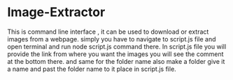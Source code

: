 # Image-Extractor
This is command line interface , it can be used to download or extract images from a webpage. simply you have to navigate to script.js file and open terminal and run node script.js command there.
 In script.js file you will provide the link from where you want the images you will see the comment at the bottom there. and same for the folder name also make a folder give it a name and past the folder name to it place in script.js file.
